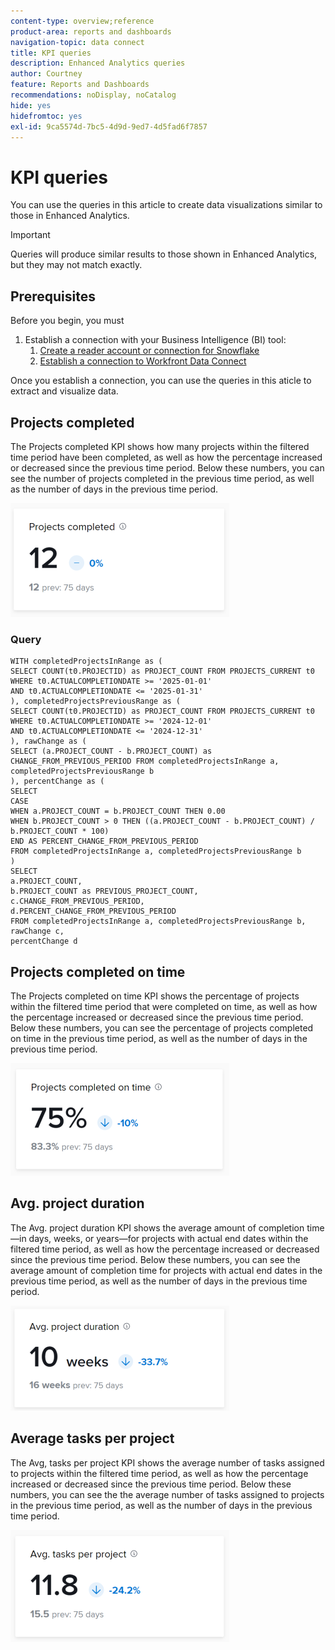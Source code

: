 ```yaml
---
content-type: overview;reference
product-area: reports and dashboards
navigation-topic: data connect
title: KPI queries
description: Enhanced Analytics queries
author: Courtney
feature: Reports and Dashboards
recommendations: noDisplay, noCatalog
hide: yes
hidefromtoc: yes
exl-id: 9ca5574d-7bc5-4d9d-9ed7-4d5fad6f7857
---
```

# KPI queries

You can use the queries in this article to create data visualizations similar to those in Enhanced Analytics.

>[!IMPORTANT]
>
>Queries will produce similar results to those shown in Enhanced Analytics, but they may not match exactly.


## Prerequisites

Before you begin, you must

1. Establish a connection with your Business Intelligence (BI) tool:
    1. [Create a reader account or connection for Snowflake](/help/quicksilver/reports-and-dashboards/data-lake/create-a-reader-account.md)
    1. [Establish a connection to Workfront Data Connect](/help/quicksilver/reports-and-dashboards/data-lake/share-data-externally.md)

Once you establish a connection, you can use the queries in this aticle to extract and visualize data.

## Projects completed

The Projects completed KPI shows how many projects within the filtered time period have been completed, as well as how the percentage increased or decreased since the previous time period. Below these numbers, you can see the number of projects completed in the previous time period, as well as the number of days in the previous time period.

![KPI projects completed](assets/kpi-projects-completed-350x182.png)

### Query

```
WITH completedProjectsInRange as ( 
SELECT COUNT(t0.PROJECTID) as PROJECT_COUNT FROM PROJECTS_CURRENT t0 
WHERE t0.ACTUALCOMPLETIONDATE >= '2025-01-01' 
AND t0.ACTUALCOMPLETIONDATE <= '2025-01-31' 
), completedProjectsPreviousRange as ( 
SELECT COUNT(t0.PROJECTID) as PROJECT_COUNT FROM PROJECTS_CURRENT t0 
WHERE t0.ACTUALCOMPLETIONDATE >= '2024-12-01' 
AND t0.ACTUALCOMPLETIONDATE <= '2024-12-31' 
), rawChange as ( 
SELECT (a.PROJECT_COUNT - b.PROJECT_COUNT) as CHANGE_FROM_PREVIOUS_PERIOD FROM completedProjectsInRange a, completedProjectsPreviousRange b 
), percentChange as ( 
SELECT  
CASE 
WHEN a.PROJECT_COUNT = b.PROJECT_COUNT THEN 0.00 
WHEN b.PROJECT_COUNT > 0 THEN ((a.PROJECT_COUNT - b.PROJECT_COUNT) / b.PROJECT_COUNT * 100) 
END AS PERCENT_CHANGE_FROM_PREVIOUS_PERIOD 
FROM completedProjectsInRange a, completedProjectsPreviousRange b 
) 
SELECT 
a.PROJECT_COUNT, 
b.PROJECT_COUNT as PREVIOUS_PROJECT_COUNT, 
c.CHANGE_FROM_PREVIOUS_PERIOD, 
d.PERCENT_CHANGE_FROM_PREVIOUS_PERIOD 
FROM completedProjectsInRange a, completedProjectsPreviousRange b, rawChange c, 
percentChange d

```

## Projects completed on time

The Projects completed on time KPI shows the percentage of projects within the filtered time period that were completed on time, as well as how the percentage increased or decreased since the previous time period. Below these numbers, you can see the percentage of projects completed on time in the previous time period, as well as the number of days in the previous time period.

![KPI projects completed on time](assets/kpi-projects-completed-on-time-350x180.png)

## Avg. project duration

The Avg. project duration KPI shows the average amount of completion time—in days, weeks, or years—for projects with actual end dates within the filtered time period, as well as how the percentage increased or decreased since the previous time period. Below these numbers, you can see the average amount of completion time for projects with actual end dates in the previous time period, as well as the number of days in the previous time period.

![KPI average project duration](assets/kpi-avg.-project-duration-350x168.png)

## Average tasks per project

The Avg, tasks per project KPI shows the average number of tasks assigned to projects within the filtered time period, as well as how the percentage increased or decreased since the previous time period. Below these numbers, you can see the the average number of tasks assigned to projects in the previous time period, as well as the number of days in the previous time period.

![KPI average tasks per project](assets/kpi-average-tasks-per-project-350x179.png)
